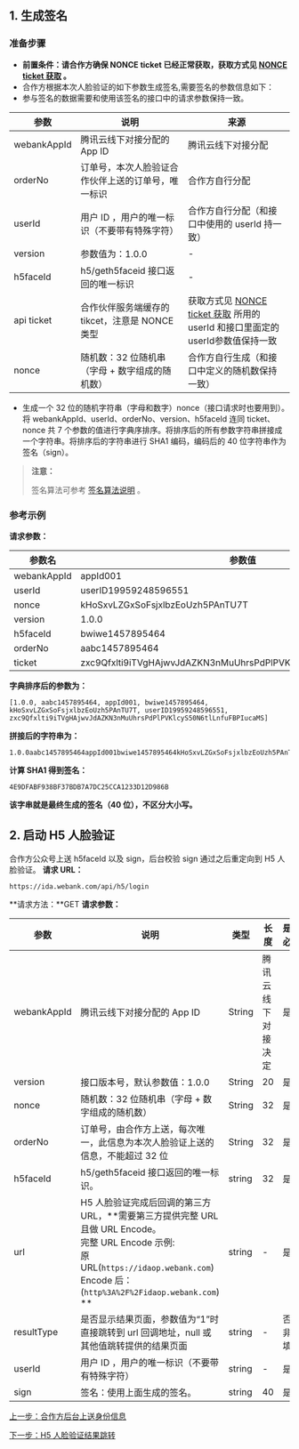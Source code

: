## 1. 生成签名
### 准备步骤
- **前置条件：请合作方确保 NONCE ticket 已经正常获取，获取方式见 [NONCE ticket 获取](https://cloud.tencent.com/document/product/655/13816) 。**
- 合作方根据本次人脸验证的如下参数生成签名,需要签名的参数信息如下：
- 参与签名的数据需要和使用该签名的接口中的请求参数保持一致。

| 参数          | 说明                             | 来源                                       |
| ----------- | ------------------------------ | ---------------------------------------- |
| webankAppId | 腾讯云线下对接分配的 App ID              | 腾讯云线下对接分配                                |
| orderNo     | 订单号，本次人脸验证合作伙伴上送的订单号，唯一标识      | 合作方自行分配                                  |
| userId      | 用户 ID ，用户的唯一标识（不要带有特殊字符）       | 合作方自行分配（和接口中使用的 userId 持一致）                         |
| version     | 参数值为：1.0.0                     |                 -                         |
| h5faceId    | h5/geth5faceid 接口返回的唯一标识       |                 -                         |
| api ticket  | 合作伙伴服务端缓存的 tikcet，注意是 NONCE 类型 | 获取方式见 [NONCE ticket 获取](https://cloud.tencent.com/document/product/655/13816)  所用的 userId 和接口里面定的userId参数值保持一致  |
| nonce       | 随机数：32 位随机串（字母 + 数字组成的随机数）     | 合作方自行生成（和接口中定义的随机数保持一致）                                |


- 生成一个 32 位的随机字符串（字母和数字）nonce（接口请求时也要用到）。将 webankAppId、userId、orderNo、version、h5faceId 连同 ticket、nonce 共 7 个参数的值进行字典序排序。将排序后的所有参数字符串拼接成一个字符串。将排序后的字符串进行 SHA1 编码，编码后的 40 位字符串作为签名（sign）。

> **注意：**
>
> 签名算法可参考 [签名算法说明](https://cloud.tencent.com/document/product/655/13817) 。

### 参考示例

**请求参数：**

| 参数名         | 参数值                                      |
| ----------- | ---------------------------------------- |
| webankAppId | appId001                                 |
| userId      | userID19959248596551                     |
| nonce       | kHoSxvLZGxSoFsjxlbzEoUzh5PAnTU7T         |
| version     | 1.0.0                                    |
| h5faceId    | bwiwe1457895464                          |
| orderNo     | aabc1457895464                           |
| ticket      | zxc9Qfxlti9iTVgHAjwvJdAZKN3nMuUhrsPdPlPVKlcyS50N6tlLnfuFBPIucaMS |

**字典排序后的参数为：**

```
[1.0.0, aabc1457895464, appId001, bwiwe1457895464, kHoSxvLZGxSoFsjxlbzEoUzh5PAnTU7T, userID19959248596551, zxc9Qfxlti9iTVgHAjwvJdAZKN3nMuUhrsPdPlPVKlcyS50N6tlLnfuFBPIucaMS]
```

**拼接后的字符串为：**

```
1.0.0aabc1457895464appId001bwiwe1457895464kHoSxvLZGxSoFsjxlbzEoUzh5PAnTU7TuserID19959248596551zxc9Qfxlti9iTVgHAjwvJdAZKN3nMuUhrsPdPlPVKlcyS50N6tlLnfuFBPIucaMS
```

**计算 SHA1 得到签名：**

```
4E9DFABF938BF37BDB7A7DC25CCA1233D12D986B
```

**该字串就是最终生成的签名（40 位），不区分大小写。**

## 2. 启动 H5 人脸验证

合作方公众号上送 h5faceId 以及 sign，后台校验 sign 通过之后重定向到 H5 人脸验证。
**请求 URL：**
```
https://ida.webank.com/api/h5/login
```
**请求方法：**GET
**请求参数：**

| 参数          | 说明                                       | 类型     | 长度        | 是否必填  |
| ----------- | ---------------------------------------- | ------ | --------- | ----- |
| webankAppId | 腾讯云线下对接分配的 App ID                        | String | 腾讯云线下对接决定 | 是     |
| version     | 接口版本号，默认参数值：1.0.0                        | String | 20        | 是     |
| nonce       | 随机数：32 位随机串（字母 + 数字组成的随机数）               | String | 32        | 是     |
| orderNo     | 订单号，由合作方上送，每次唯一，此信息为本次人脸验证上送的信息，不能超过 32 位 | String | 32        | 是     |
| h5faceId    | h5/geth5faceid 接口返回的唯一标识。                | string | 32        | 是     |
| url         | H5 人脸验证完成后回调的第三方 URL，**需要第三方提供完整 URL 且做 URL Encode。<br>完整 URL Encode 示例:<br>原 URL(`https://idaop.webank.com`)<br>Encode 后：<br>(`http%3A%2F%2Fidaop.webank.com`) ** | string |      -     | 是     |
| resultType  | 是否显示结果页面，参数值为“1”时直接跳转到 url 回调地址，null 或其他值跳转提供的结果页面 | string |       -    | 否，非必填 |
| userId      | 用户 ID ，用户的唯一标识（不要带有特殊字符）                 | string |        -   | 是     |
| sign        | 签名：使用上面生成的签名。                            | string | 40        | 是     |

[上一步：合作方后台上送身份信息](https://cloud.tencent.com/document/product/655/13829)

[下一步：H5 人脸验证结果跳转](https://cloud.tencent.com/document/product/655/13827)
